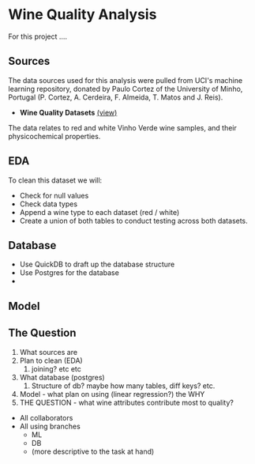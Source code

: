 # Wine Quality Analysis

For this project ....

## Sources

The data sources used for this analysis were pulled from UCI's machine learning repository, donated by Paulo Cortez of the University of Minho, Portugal (P. Cortez, A. Cerdeira, F. Almeida, T. Matos and J. Reis).
- **Wine Quality Datasets** [(view)](http://www3.dsi.uminho.pt/pcortez/wine/)

The data relates to red and white Vinho Verde wine samples, and their physicochemical properties.

## EDA

To clean this dataset we will:
- Check for null values
- Check data types
- Append a wine type to each dataset (red / white)
- Create a union of both tables to conduct testing across both datasets.
  
## Database
- Use QuickDB to draft up the database structure
- Use Postgres for the database
-


## Model



## The Question



1. What sources are
2. Plan to clean (EDA)
   1. joining? etc etc
3. What database (postgres)
   1. Structure of db? maybe how many tables, diff keys? etc.
4. Model - what plan on using (linear regression?) the WHY
5. THE QUESTION - what wine attributes contribute most to quality?

- All collaborators
- All using branches
  - ML
  - DB
  - (more descriptive to the task at hand)
